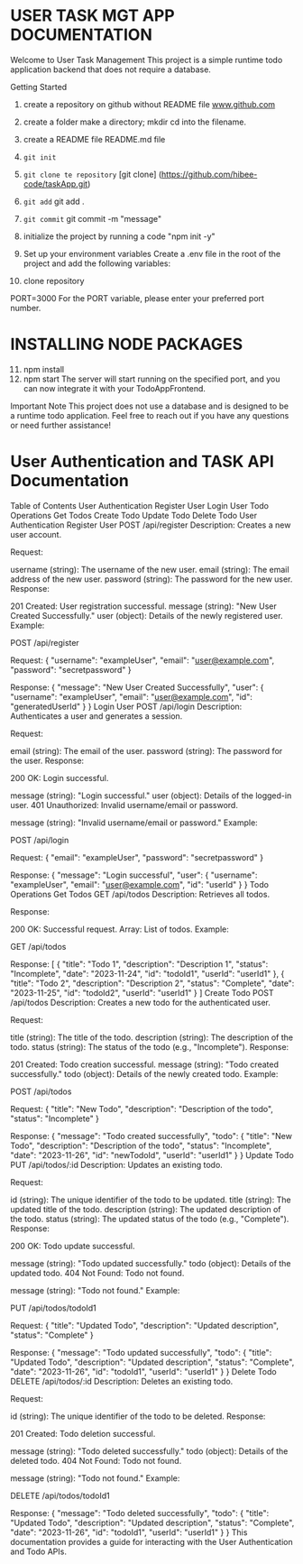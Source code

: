 # USER TASK MGT APP DOCUMENTATION


Welcome to User Task Management This project is a simple runtime todo application backend that does not require a database.

Getting Started
1. create a repository on github without README file
www.github.com
2. create a folder
make a directory; mkdir <filename>
cd into the filename.
3. create a README file
README.md file
4. `git init`
5. `git clone te repository`
[git clone] (https://github.com/hibee-code/taskApp.git)

6. `git add`
 git add .
7. `git commit`
 git commit -m "message"

8. initialize the project by running a code "npm init -y"
9. Set up your environment variables
Create a .env file in the root of the project and add the following variables:
10. clone repository 

PORT=3000
For the PORT variable, please enter your preferred port number.
# INSTALLING NODE PACKAGES
11. npm install
12. npm start
The server will start running on the specified port, and you can now integrate it with your TodoAppFrontend.

Important Note
This project does not use a database and is designed to be a runtime todo application. Feel free to reach out if you have any questions or need further assistance!

# User Authentication and TASK API Documentation
Table of Contents
User Authentication
Register User
Login User
Todo Operations
Get Todos
Create Todo
Update Todo
Delete Todo
User Authentication
Register User
POST /api/register
Description: Creates a new user account.

Request:

username (string): The username of the new user.
email (string): The email address of the new user.
password (string): The password for the new user.
Response:

201 Created: User registration successful.
message (string): "New User Created Successfully."
user (object): Details of the newly registered user.
Example:

POST /api/register

Request:
{
  "username": "exampleUser",
  "email": "user@example.com",
  "password": "secretpassword"
}

Response:
{
  "message": "New User Created Successfully",
  "user": {
    "username": "exampleUser",
    "email": "user@example.com",
    "id": "generatedUserId"
  }
}
Login User
POST /api/login
Description: Authenticates a user and generates a session.

Request:

email (string): The email of the user.
password (string): The password for the user.
Response:

200 OK: Login successful.

message (string): "Login successful."
user (object): Details of the logged-in user.
401 Unauthorized: Invalid username/email or password.

message (string): "Invalid username/email or password."
Example:

POST /api/login

Request:
{
  "email": "exampleUser",
  "password": "secretpassword"
}

Response:
{
  "message": "Login successful",
  "user": {
    "username": "exampleUser",
    "email": "user@example.com",
    "id": "userId"
  }
}
Todo Operations
Get Todos
GET /api/todos
Description: Retrieves all todos.

Response:

200 OK: Successful request.
Array: List of todos.
Example:

GET /api/todos

Response:
[
  {
    "title": "Todo 1",
    "description": "Description 1",
    "status": "Incomplete",
    "date": "2023-11-24",
    "id": "todoId1",
    "userId": "userId1"
  },
  {
    "title": "Todo 2",
    "description": "Description 2",
    "status": "Complete",
    "date": "2023-11-25",
    "id": "todoId2",
    "userId": "userId1"
  }
]
Create Todo
POST /api/todos
Description: Creates a new todo for the authenticated user.

Request:

title (string): The title of the todo.
description (string): The description of the todo.
status (string): The status of the todo (e.g., "Incomplete").
Response:

201 Created: Todo creation successful.
message (string): "Todo created successfully."
todo (object): Details of the newly created todo.
Example:

POST /api/todos

Request:
{
  "title": "New Todo",
  "description": "Description of the todo",
  "status": "Incomplete"
}

Response:
{
  "message": "Todo created successfully",
  "todo": {
    "title": "New Todo",
    "description": "Description of the todo",
    "status": "Incomplete",
    "date": "2023-11-26",
    "id": "newTodoId",
    "userId": "userId1"
  }
}
Update Todo
PUT /api/todos/:id
Description: Updates an existing todo.

Request:

id (string): The unique identifier of the todo to be updated.
title (string): The updated title of the todo.
description (string): The updated description of the todo.
status (string): The updated status of the todo (e.g., "Complete").
Response:

200 OK: Todo update successful.

message (string): "Todo updated successfully."
todo (object): Details of the updated todo.
404 Not Found: Todo not found.

message (string): "Todo not found."
Example:

PUT /api/todos/todoId1

Request:
{
  "title": "Updated Todo",
  "description": "Updated description",
  "status": "Complete"
}

Response:
{
  "message": "Todo updated successfully",
  "todo": {
    "title": "Updated Todo",
    "description": "Updated description",
    "status": "Complete",
    "date": "2023-11-26",
    "id": "todoId1",
    "userId": "userId1"
  }
}
Delete Todo
DELETE /api/todos/:id
Description: Deletes an existing todo.

Request:

id (string): The unique identifier of the todo to be deleted.
Response:

201 Created: Todo deletion successful.

message (string): "Todo deleted successfully."
todo (object): Details of the deleted todo.
404 Not Found: Todo not found.

message (string): "Todo not found."
Example:

DELETE /api/todos/todoId1

Response:
{
  "message": "Todo deleted successfully",
  "todo": {
    "title": "Updated Todo",
    "description": "Updated description",
    "status": "Complete",
    "date": "2023-11-26",
    "id": "todoId1",
    "userId": "userId1"
  }
}
This documentation provides a guide for interacting with the User Authentication and Todo APIs.